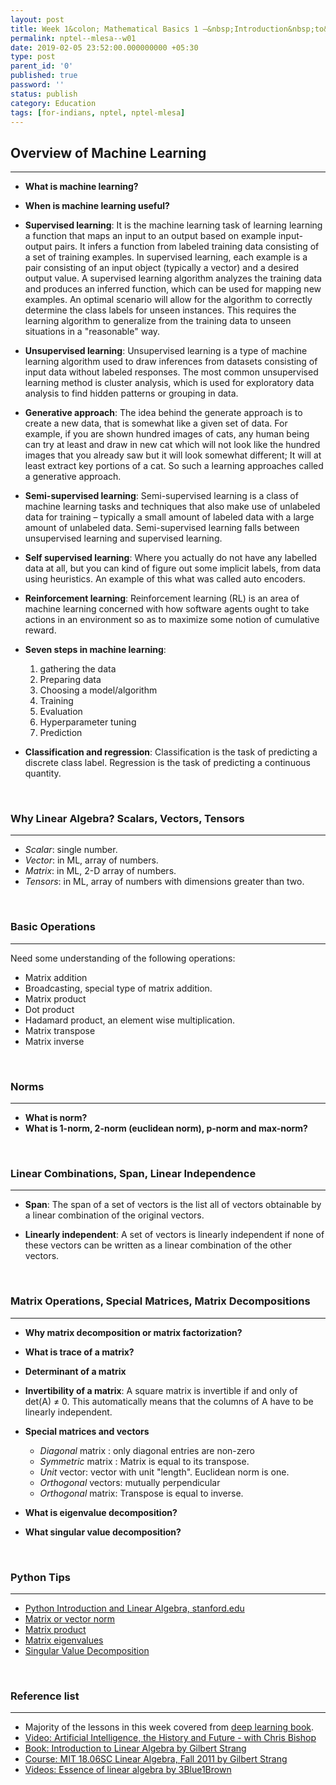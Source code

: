 ```yaml
---
layout: post
title: Week 1&colon; Mathematical Basics 1 –&nbsp;Introduction&nbsp;to&nbsp;Machine&nbsp;Learning,&nbsp;Linear&nbsp;Algebra
permalink: nptel--mlesa--w01
date: 2019-02-05 23:52:00.000000000 +05:30
type: post
parent_id: '0'
published: true
password: ''
status: publish
category: Education
tags: [for-indians, nptel, nptel-mlesa]
---
```


## Overview of Machine Learning
----

* **What is machine learning?** 
* **When is  machine learning useful?**

* **Supervised learning**: It is the machine learning task of learning learning a function that maps an input to an output based on example input-output pairs. It infers a function from labeled training data consisting of a set of training examples. In supervised learning, each example is a pair consisting of an input object (typically a vector) and a desired output value. A supervised learning algorithm analyzes the training data and produces an inferred function, which can be used for mapping new examples. An optimal scenario will allow for the algorithm to correctly determine the class labels for unseen instances. This requires the learning algorithm to generalize from the training data to unseen situations in a "reasonable" way.  

* **Unsupervised learning**: Unsupervised learning is a type of machine learning algorithm used to draw inferences from datasets consisting of input data without labeled responses. The most common unsupervised learning method is cluster analysis, which is used for exploratory data analysis to find hidden patterns or grouping in data. 

* **Generative approach**: The idea behind the generate approach is to create a new data, that is somewhat like a given
set of data. For example, if you are shown hundred images of cats, any human being can try at
least and draw in new cat which will not look like the hundred images that you already saw but it
will look somewhat different; It will at least extract key portions of a cat. So such a learning approaches called a generative approach.

* **Semi-supervised learning**: Semi-supervised learning is a class of machine learning tasks and techniques that also make use of unlabeled data for training – typically a small amount of labeled data with a large amount of unlabeled data. Semi-supervised learning falls between unsupervised learning and supervised learning.

* **Self supervised learning**: Where you actually do not have any labelled data at all, but you can kind of figure out some implicit labels, from data using heuristics. An example of this what was called auto encoders.

* **Reinforcement learning**: Reinforcement learning (RL) is an area of machine learning concerned with how software agents ought to take actions in an environment so as to maximize some notion of cumulative reward.

* **Seven steps in machine learning**:
  1. gathering the data
  2. Preparing data
  3. Choosing a model/algorithm
  4. Training
  5. Evaluation
  6. Hyperparameter tuning
  7. Prediction

* **Classification and regression**: Classification is the task of predicting a discrete class label.
Regression is the task of predicting a continuous quantity.

<p>&nbsp;</p>

### Why Linear Algebra? Scalars, Vectors, Tensors
---
  * *Scalar*: single number.
  * *Vector*: in ML, array of numbers.
  * *Matrix*: in ML, 2-D array of numbers.
  * *Tensors*: in ML, array of numbers with dimensions greater than two. 

<p>&nbsp;</p>

### Basic Operations
---
Need some understanding of the following operations:
* Matrix addition
* Broadcasting, special type of matrix addition. 
* Matrix product
* Dot product
* Hadamard product, an element wise multiplication.
* Matrix transpose
* Matrix inverse

<p>&nbsp;</p>

### Norms
---
* **What is norm?**
* **What is 1-norm, 2-norm (euclidean norm), p-norm and max-norm?**

<p>&nbsp;</p>

### Linear Combinations, Span, Linear Independence
---
* **Span**: The span of a set of vectors is the list all of vectors obtainable
by a linear combination of the original vectors.

* **Linearly independent**: A set of vectors is linearly independent if none of these vectors can be written as a linear combination
of the other vectors.

<p>&nbsp;</p>

### Matrix Operations, Special Matrices, Matrix Decompositions 
---
* **Why matrix decomposition or matrix factorization?**
* **What is trace of a matrix?**
* **Determinant of a matrix**

* **Invertibility of a matrix**: A square matrix is invertible if and only of det(A) &ne; 0. This automatically means that the columns of A have to be linearly independent.

* **Special matrices and vectors**
  * *Diagonal* matrix : only diagonal entries are non-zero
  * *Symmetric* matrix : Matrix is equal to its transpose.
  * *Unit* vector: vector with unit "length". Euclidean norm is one.
  * *Orthogonal* vectors: mutually perpendicular
  * *Orthogonal* matrix: Transpose is equal to inverse.

* **What is eigenvalue decomposition?**
* **What singular value decomposition?**


<p>&nbsp;</p>

### Python Tips
---
* [Python Introduction and Linear Algebra, stanford.edu](https://web.stanford.edu/class/cs231a/section/section1.pdf)
* [Matrix or vector norm](https://docs.scipy.org/doc/numpy-1.16.1/reference/generated/numpy.linalg.norm.html?highlight=norm)
* [Matrix product](https://docs.scipy.org/doc/numpy-1.16.1/reference/generated/numpy.dot.html)
* [Matrix eigenvalues](https://docs.scipy.org/doc/numpy-1.16.1/reference/routines.linalg.html#matrix-eigenvalues)
* [Singular Value Decomposition](https://docs.scipy.org/doc/numpy-1.16.1/reference/generated/numpy.linalg.svd.html) 



<p>&nbsp;</p>

### Reference list
---
* Majority of the lessons in this week covered from [deep learning book]().
* [Video: Artificial Intelligence, the History and Future - with Chris Bishop](https://www.youtube.com/watch?v=8FHBh_OmdsM)
* [Book: Introduction to Linear Algebra by Gilbert Strang](http://math.mit.edu/~gs/linearalgebra/)
* [Course: MIT 18.06SC Linear Algebra, Fall 2011 by Gilbert Strang](https://www.youtube.com/watch?v=hNDFwVVKVk0&list=PL221E2BBF13BECF6C)
* [Videos: Essence of linear algebra by 3Blue1Brown](https://www.youtube.com/playlist?list=PLZHQObOWTQDPD3MizzM2xVFitgF8hE_ab) 
